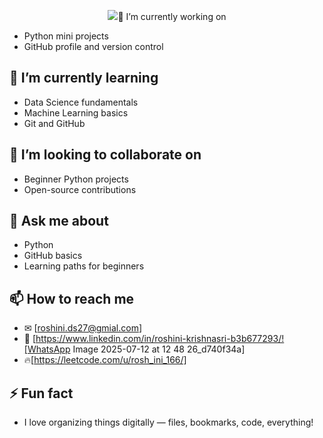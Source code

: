 <p align="center">
  <img src="![WhatsApp Image 2025-07-12 at 12 48 26_d740f34a](https://github.com/user-attachments/assets/633b4ef5-90ad-476f-bc0b-b1a3d05a487a)/>
</p>
# 👋 Hi there! I'm Roshini Krishnasri

🎓 B.Tech 3rd year | Data Science | Python Enthusiast  
📍 Bangole,India 

---

## 🔭 I’m currently working on
- Python mini projects
- GitHub profile and version control

## 🌱 I’m currently learning
- Data Science fundamentals
- Machine Learning basics
- Git and GitHub

## 🤝 I’m looking to collaborate on
- Beginner Python projects
- Open-source contributions

## 💬 Ask me about
- Python
- GitHub basics
- Learning paths for beginners

## 📫 How to reach me
- ✉ [roshini.ds27@gmial.com]
- 💼 [https://www.linkedin.com/in/roshini-krishnasri-b3b677293/![WhatsApp Image 2025-07-12 at 12 48 26_d740f34a]
- 🔥[https://leetcode.com/u/rosh_ini_166/]

## ⚡ Fun fact
- I love organizing things digitally — files, bookmarks, code, everything!
